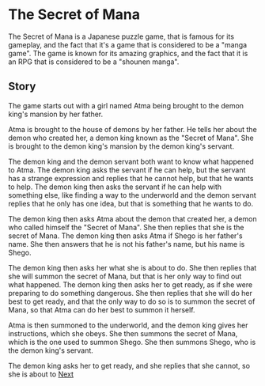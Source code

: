 # The Secret of Mana

The Secret of Mana is a Japanese puzzle game, that is famous for its gameplay, and the fact that it's a game that is considered to be a "manga game". The game is known for its amazing graphics, and the fact that it is an RPG that is considered to be a "shounen manga".

## Story

The game starts out with a girl named Atma being brought to the demon king's mansion by her father.

Atma is brought to the house of demons by her father. He tells her about the demon who created her, a demon king known as the "Secret of Mana". She is brought to the demon king's mansion by the demon king's servant.

The demon king and the demon servant both want to know what happened to Atma. The demon king asks the servant if he can help, but the servant has a strange expression and replies that he cannot help, but that he wants to help. The demon king then asks the servant if he can help with something else, like finding a way to the underworld and the demon servant replies that he only has one idea, but that is something that he wants to do.

The demon king then asks Atma about the demon that created her, a demon who called himself the "Secret of Mana". She then replies that she is the secret of Mana. The demon king then asks Atma if Shego is her father's name. She then answers that he is not his father's name, but his name is Shego.

The demon king then asks her what she is about to do. She then replies that she will summon the secret of Mana, but that is her only way to find out what happened. The demon king then asks her to get ready, as if she were preparing to do something dangerous. She then replies that she will do her best to get ready, and that the only way to do so is to summon the secret of Mana, so that Atma can do her best to summon it herself.

Atma is then summoned to the underworld, and the demon king gives her instructions, which she obeys. She then summons the secret of Mana, which is the one used to summon Shego. She then summons Shego, who is the demon king's servant.

The demon king asks her to get ready, and she replies that she cannot, so she is about to
[Next](320.md)